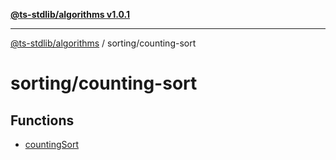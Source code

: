 [**@ts-stdlib/algorithms v1.0.1**](../../README.md)

***

[@ts-stdlib/algorithms](../../modules.md) / sorting/counting-sort

# sorting/counting-sort

## Functions

- [countingSort](functions/countingSort.md)
